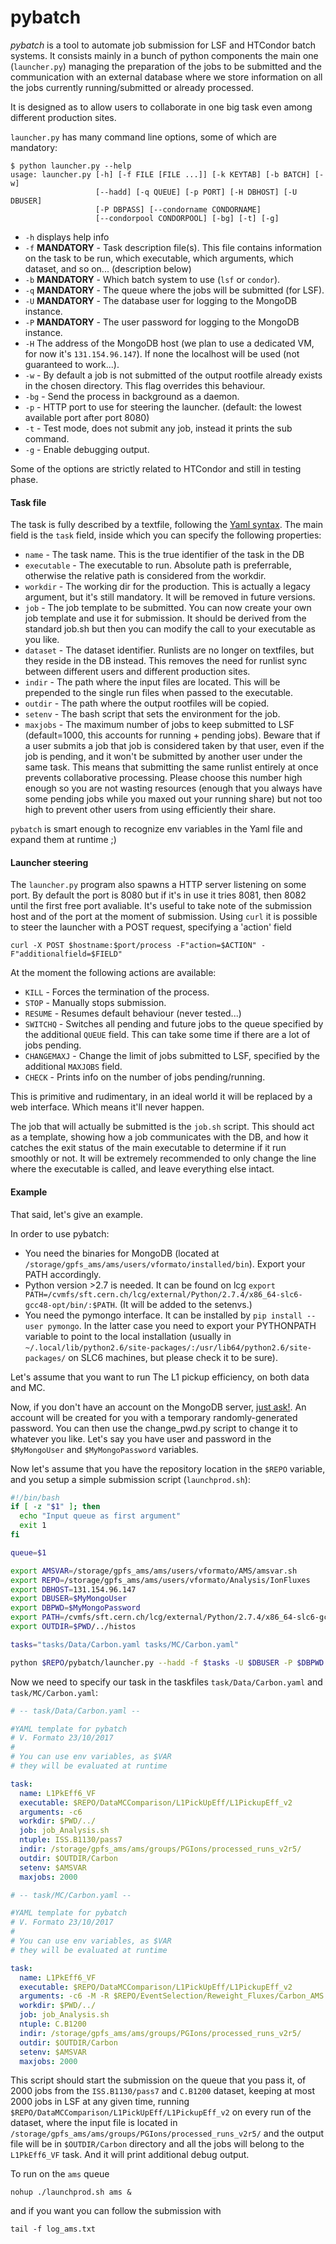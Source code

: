 # pybatch
_pybatch_ is a tool to automate job submission for LSF and HTCondor batch systems.
It consists mainly in a bunch of
python components the main one (`launcher.py`) managing the preparation
of the jobs to be submitted and the communication with an external database
where we store information on all the jobs currently running/submitted or already
processed.

It is designed as to allow users to collaborate in one big task even among
different production sites.

`launcher.py` has many command line options, some of which are mandatory:
```
$ python launcher.py --help
usage: launcher.py [-h] [-f FILE [FILE ...]] [-k KEYTAB] [-b BATCH] [-w]
                   [--hadd] [-q QUEUE] [-p PORT] [-H DBHOST] [-U DBUSER]
                   [-P DBPASS] [--condorname CONDORNAME]
                   [--condorpool CONDORPOOL] [-bg] [-t] [-g]
```

 * `-h` displays help info
 * `-f` **MANDATORY** - Task description file(s). This file contains information on
   the task to be run, which executable, which arguments, which dataset, and so on...
   (description below)
 * `-b` **MANDATORY** - Which batch system to use (`lsf` or `condor`).
 * `-q` **MANDATORY** - The queue where the jobs will be submitted (for LSF).
 * `-U` **MANDATORY** - The database user for logging to the MongoDB instance.
 * `-P` **MANDATORY** - The user password for logging to the MongoDB instance.
 * `-H` The address of the MongoDB host (we plan to use a dedicated VM, for now it's
   `131.154.96.147`). If none the localhost will be used (not guaranteed to work...).
 * `-w` - By default a job is not submitted of the output rootfile already
   exists in the chosen directory. This flag overrides this behaviour.
 * `-bg` - Send the process in background as a daemon.
 * `-p` - HTTP port to use for steering the launcher. (default: the lowest available
   port after port 8080)
 * `-t` - Test mode, does not submit any job, instead it prints the sub command.
 * `-g` - Enable debugging output.

Some of the options are strictly related to HTCondor and still in testing phase.

#### Task file
The task is fully described by a textfile, following the [Yaml syntax](https://en.wikipedia.org/wiki/YAML).
The main field is the `task` field, inside which you can specify the following
properties:
 * `name` - The task name. This is the true identifier of the task in the DB
 * `executable` - The executable to run. Absolute path is preferrable, otherwise the relative
   path is considered from the workdir.
 * `workdir` - The working dir for the production. This is actually a legacy
   argument, but it's still mandatory. It will be removed in future versions.
 * `job` - The job template to be submitted. You can now create your own
   job template and use it for submission. It should be derived from the
   standard job.sh but then you can modify the call to your executable as you like.
 * `dataset` - The dataset identifier. Runlists are no longer on textfiles,
   but they reside in the DB instead. This removes the need for runlist sync between
   different users and different production sites.
 * `indir` - The path where the input files are located. This
   will be prepended to the single run files when passed to the executable.
 * `outdir` - The path where the output rootfiles will be copied.
 * `setenv` - The bash script that sets the environment for the job.
 * `maxjobs` - The maximum number of jobs to keep submitted to LSF (default=1000,
   this accounts for running + pending jobs). Beware that if a user submits a job
   that job is considered taken by that user, even if the job is pending, and it
   won't be submitted by another user under the same task. This means that submitting
   the same runlist entirely at once prevents collaborative processing. Please choose
   this number high enough so you are not wasting resources (enough that you always
   have some pending jobs while you maxed out your running share) but not too high
   to prevent other users from using efficiently their share.

`pybatch` is smart enough to recognize env variables in the Yaml file and expand them
at runtime ;)

#### Launcher steering
The `launcher.py` program also spawns a HTTP server listening on some port.
By default the port is 8080 but if it's in use it tries 8081, then 8082 until
the first free port avaliable. It's useful to take note of the submission host
and of the port at the moment of submission.
Using `curl` it is possible to steer the launcher with a POST request,
specifying a 'action' field
```
curl -X POST $hostname:$port/process -F"action=$ACTION" -F"additionalfield=$FIELD"
```
At the moment the following actions are available:
 * `KILL` - Forces the termination of the process.
 * `STOP` - Manually stops submission.
 * `RESUME` - Resumes default behaviour (never tested...)
 * `SWITCHQ` - Switches all pending and future jobs to the queue specified by the additional `QUEUE` field.
   This can take some time if there are a lot of jobs pending.
 * `CHANGEMAXJ` - Change the limit of jobs submitted to LSF, specified by the additional `MAXJOBS` field.
 * `CHECK` - Prints info on the number of jobs pending/running.

This is primitive and rudimentary, in an ideal world it will be replaced by
a web interface. Which means it'll never happen.

The job that will actually be submitted is the `job.sh` script. This
should act as a template, showing how a job communicates with the DB, and
how it catches the exit status of the main executable to determine if it run
smoothly or not. It will be extremely recommended to only change
the line where the executable is called, and leave everything else intact.

#### Example

That said, let's give an example.

In order to use pybatch:
 * You need the binaries for MongoDB (located at `/storage/gpfs_ams/ams/users/vformato/installed/bin`). Export your PATH accordingly.
 * Python version >2.7 is needed. It can be found on lcg `export PATH=/cvmfs/sft.cern.ch/lcg/external/Python/2.7.4/x86_64-slc6-gcc48-opt/bin/:$PATH`. (It will be
   added to the setenvs.)
 * You need the pymongo interface. It can be installed by `pip install --user pymongo`.
   In the latter case you need to export your PYTHONPATH variable to point to the local installation (usually in
   `~/.local/lib/python2.6/site-packages/:/usr/lib64/python2.6/site-packages/` on SLC6 machines, but please check it to be sure).

Let's assume that you want to run The L1 pickup efficiency, on both data and MC.

Now, if you don't have an account on the MongoDB server, [just ask!](mailto:valerio.formato@cern.ch).
An account will be created for you with a temporary randomly-generated password. You can then use the
change_pwd.py script to change it to whatever you like. Let's say you have user and password in the
`$MyMongoUser` and `$MyMongoPassword` variables.

Now let's assume that you have the repository location in the
`$REPO` variable, and you setup a simple submission script (`launchprod.sh`):
```bash
#!/bin/bash
if [ -z "$1" ]; then
  echo "Input queue as first argument"
  exit 1
fi

queue=$1

export AMSVAR=/storage/gpfs_ams/ams/users/vformato/AMS/amsvar.sh
export REPO=/storage/gpfs_ams/ams/users/vformato/Analysis/IonFluxes
export DBHOST=131.154.96.147
export DBUSER=$MyMongoUser
export DBPWD=$MyMongoPassword
export PATH=/cvmfs/sft.cern.ch/lcg/external/Python/2.7.4/x86_64-slc6-gcc48-opt/bin/:$PATH
export OUTDIR=$PWD/../histos

tasks="tasks/Data/Carbon.yaml tasks/MC/Carbon.yaml"

python $REPO/pybatch/launcher.py --hadd -f $tasks -U $DBUSER -P $DBPWD -H $DBHOST -q $queue -b lsf -w -g &> log_$queue.txt
```

Now we need to specify our task in the taskfiles `task/Data/Carbon.yaml` and `task/MC/Carbon.yaml`:
```yaml
# -- task/Data/Carbon.yaml --

#YAML template for pybatch
# V. Formato 23/10/2017
#
# You can use env variables, as $VAR
# they will be evaluated at runtime

task:
  name: L1PkEff6_VF
  executable: $REPO/DataMCComparison/L1PickUpEff/L1PickupEff_v2
  arguments: -c6
  workdir: $PWD/../
  job: job_Analysis.sh
  ntuple: ISS.B1130/pass7
  indir: /storage/gpfs_ams/ams/groups/PGIons/processed_runs_v2r5/
  outdir: $OUTDIR/Carbon
  setenv: $AMSVAR
  maxjobs: 2000
```

```yaml
# -- task/MC/Carbon.yaml --

#YAML template for pybatch
# V. Formato 23/10/2017
#
# You can use env variables, as $VAR
# they will be evaluated at runtime

task:
  name: L1PkEff6_VF
  executable: $REPO/DataMCComparison/L1PickUpEff/L1PickupEff_v2
  arguments: -c6 -M -R $REPO/EventSelection/Reweight_Fluxes/Carbon_AMS.root
  workdir: $PWD/../
  job: job_Analysis.sh
  ntuple: C.B1200
  indir: /storage/gpfs_ams/ams/groups/PGIons/processed_runs_v2r5/
  outdir: $OUTDIR/Carbon
  setenv: $AMSVAR
  maxjobs: 2000
```

This script should start the submission on the queue that you pass it, of 2000 jobs from the `ISS.B1130/pass7`
and `C.B1200` dataset, keeping at most 2000 jobs in LSF at any given time, running `$REPO/DataMCComparison/L1PickUpEff/L1PickupEff_v2` on every run
of the dataset, where the input file is located in `/storage/gpfs_ams/ams/groups/PGIons/processed_runs_v2r5/`
and the output file will be in `$OUTDIR/Carbon` directory
and all the jobs will belong to the `L1PkEff6_VF` task. And it will print additional
debug output.

To run on the `ams` queue
```
nohup ./launchprod.sh ams &
```
and if you want you can follow the submission with
```
tail -f log_ams.txt
```
